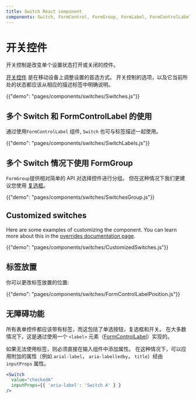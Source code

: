 ```yaml
---
title: Switch React component
components: Switch, FormControl, FormGroup, FormLabel, FormControlLabel
---
```


# 开关控件

<p class="description">开关控制是改变单个设置状态打开或关闭的控件。</p>

[开关控件](https://material.io/design/components/selection-controls.html#switches) 是在移动设备上调整设置的首选方式。 开关控制的选项，以及它当前所处的状态都应该从相应的描述标签中明确说明。

{{"demo": "pages/components/switches/Switches.js"}}

## 多个 Switch 和 FormControlLabel 的使用

通过使用` FormControlLabel ` 组件, ` Switch ` 也可与标签描述一起使用。

{{"demo": "pages/components/switches/SwitchLabels.js"}}

## 多个 Switch 情况下使用 FormGroup

`FormGroup`提供相对简单的 API 对选择控件进行分组。 但在这种情况下我们更建议您使用 [复选框](#checkboxes)。

{{"demo": "pages/components/switches/SwitchesGroup.js"}}

## Customized switches

Here are some examples of customizing the component. You can learn more about this in the [overrides documentation page](/customization/components/).

{{"demo": "pages/components/switches/CustomizedSwitches.js"}}

## 标签放置

你可以更改标签放置的位置:

{{"demo": "pages/components/switches/FormControlLabelPosition.js"}}

## 无障碍功能

所有表单控件都应该带有标签，而这包括了单选按钮，复选框和开关。 在大多数情况下，这是通过使用一个 `<label>` 元素（[FormControlLabel](/api/form-control-label/)）实现的。

如果无法使用标签，则必须直接在输入组件中添加属性。 在这种情况下，可以应用附加的属性（例如 `arial-label`， `aria-labelledby`， `title`）经由 `inputProps` 属性。

```jsx
<Switch
  value="checkedA"
  inputProps={{ 'aria-label': 'Switch A' } }
/>
```